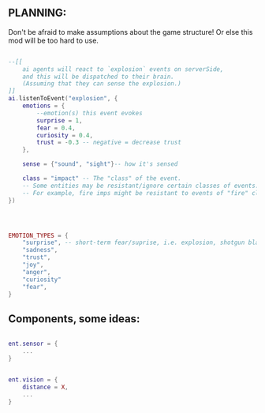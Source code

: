 

## PLANNING:

Don't be afraid to make assumptions about the game structure!
Or else this mod will be too hard to use.





```lua

--[[
    ai agents will react to `explosion` events on serverSide,
    and this will be dispatched to their brain.
    (Assuming that they can sense the explosion.)
]]
ai.listenToEvent("explosion", {
    emotions = {
        --emotion(s) this event evokes
        surprise = 1,
        fear = 0.4,
        curiosity = 0.4,
        trust = -0.3 -- negative = decrease trust
    },

    sense = {"sound", "sight"}-- how it's sensed

    class = "impact" -- The "class" of the event.
    -- Some entities may be resistant/ignore certain classes of events.
    -- For example, fire imps might be resistant to events of "fire" class.
})




EMOTION_TYPES = {
    "surprise", -- short-term fear/suprise, i.e. explosion, shotgun blast
    "sadness",
    "trust",
    "joy",
    "anger",
    "curiosity"
    "fear",
}


```






## Components, some ideas:
```lua

ent.sensor = {
    ...
}


ent.vision = {
    distance = X,
    ...
}


```


